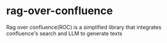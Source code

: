 # rag-over-confluence
Rag over confluence(ROC) is a simplified library that integrates confluence's search and LLM to generate texts
